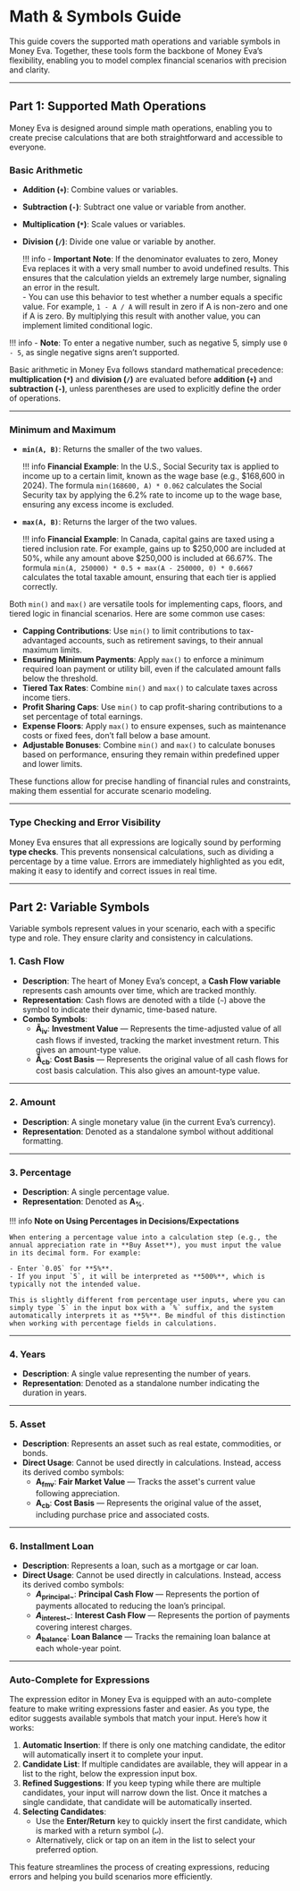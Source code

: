 # Math & Symbols Guide

This guide covers the supported math operations and variable symbols in Money Eva. Together, these tools form the backbone of Money Eva’s flexibility, enabling you to model complex financial scenarios with precision and clarity.

---

## Part 1: Supported Math Operations

Money Eva is designed around simple math operations, enabling you to create precise calculations that are both straightforward and accessible to everyone.

### **Basic Arithmetic**
- **Addition (`+`)**: Combine values or variables.
- **Subtraction (`-`)**: Subtract one value or variable from another.
- **Multiplication (`*`)**: Scale values or variables.
- **Division (`/`)**: Divide one value or variable by another.

    !!! info
        - **Important Note**: If the denominator evaluates to zero, Money Eva replaces it with a very small number to avoid undefined results. This ensures that the calculation yields an extremely large number, signaling an error in the result.  
            - You can use this behavior to test whether a number equals a specific value. For example, `1 - A / A` will result in zero if A is non-zero and one if A is zero. By multiplying this result with another value, you can implement limited conditional logic.

!!! info
    - **Note**: To enter a negative number, such as negative 5, simply use `0 - 5`, as single negative signs aren’t supported.

Basic arithmetic in Money Eva follows standard mathematical precedence: **multiplication (`*`)** and **division (`/`)** are evaluated before **addition (`+`)** and **subtraction (`-`)**, unless parentheses are used to explicitly define the order of operations.

---

### **Minimum and Maximum**

- **`min(A, B)`**: Returns the smaller of the two values.  

    !!! info
        **Financial Example**: In the U.S., Social Security tax is applied to income up to a certain limit, known as the wage base (e.g., $168,600 in 2024). The formula `min(168600, A) * 0.062` calculates the Social Security tax by applying the 6.2% rate to income up to the wage base, ensuring any excess income is excluded. 

- **`max(A, B)`**: Returns the larger of the two values.  

    !!! info
        **Financial Example**: In Canada, capital gains are taxed using a tiered inclusion rate. For example, gains up to $250,000 are included at 50%, while any amount above $250,000 is included at 66.67%. The formula `min(A, 250000) * 0.5 + max(A - 250000, 0) * 0.6667` calculates the total taxable amount, ensuring that each tier is applied correctly.

Both `min()` and `max()` are versatile tools for implementing caps, floors, and tiered logic in financial scenarios. Here are some common use cases:

- **Capping Contributions**: Use `min()` to limit contributions to tax-advantaged accounts, such as retirement savings, to their annual maximum limits.
- **Ensuring Minimum Payments**: Apply `max()` to enforce a minimum required loan payment or utility bill, even if the calculated amount falls below the threshold.
- **Tiered Tax Rates**: Combine `min()` and `max()` to calculate taxes across income tiers.
- **Profit Sharing Caps**: Use `min()` to cap profit-sharing contributions to a set percentage of total earnings.
- **Expense Floors**: Apply `max()` to ensure expenses, such as maintenance costs or fixed fees, don’t fall below a base amount.
- **Adjustable Bonuses**: Combine `min()` and `max()` to calculate bonuses based on performance, ensuring they remain within predefined upper and lower limits.

These functions allow for precise handling of financial rules and constraints, making them essential for accurate scenario modeling.


---

### **Type Checking and Error Visibility**
Money Eva ensures that all expressions are logically sound by performing **type checks**. This prevents nonsensical calculations, such as dividing a percentage by a time value. Errors are immediately highlighted as you edit, making it easy to identify and correct issues in real time.

---

## Part 2: Variable Symbols

Variable symbols represent values in your scenario, each with a specific type and role. They ensure clarity and consistency in calculations.

### **1. Cash Flow**
- **Description**: The heart of Money Eva’s concept, a **Cash Flow variable** represents cash amounts over time, which are tracked monthly.  
- **Representation**: Cash flows are denoted with a tilde (`~`) above the symbol to indicate their dynamic, time-based nature.
- **Combo Symbols**:  
    - **Ã<sub>iv</sub>**: **Investment Value** — Represents the time-adjusted value of all cash flows if invested, tracking the market investment return. This gives an amount-type value.  
    - **Ã<sub>cb</sub>**: **Cost Basis** — Represents the original value of all cash flows for cost basis calculation. This also gives an amount-type value.

---

### **2. Amount**
- **Description**: A single monetary value (in the current Eva’s currency).
- **Representation**: Denoted as a standalone symbol without additional formatting. 

---

### **3. Percentage**
- **Description**: A single percentage value.  
- **Representation**: Denoted as **A<sub>%</sub>**.

!!! info
    **Note on Using Percentages in Decisions/Expectations**

    When entering a percentage value into a calculation step (e.g., the annual appreciation rate in **Buy Asset**), you must input the value in its decimal form. For example:

    - Enter `0.05` for **5%**.
    - If you input `5`, it will be interpreted as **500%**, which is typically not the intended value.

    This is slightly different from percentage user inputs, where you can simply type `5` in the input box with a `%` suffix, and the system automatically interprets it as **5%**. Be mindful of this distinction when working with percentage fields in calculations.


---

### **4. Years**
- **Description**: A single value representing the number of years.  
- **Representation**: Denoted as a standalone number indicating the duration in years.

---

### **5. Asset**
- **Description**: Represents an asset such as real estate, commodities, or bonds.  
- **Direct Usage**: Cannot be used directly in calculations. Instead, access its derived combo symbols:  
    - **A<sub>fmv</sub>**: **Fair Market Value** — Tracks the asset's current value following appreciation.  
    - **A<sub>cb</sub>**: **Cost Basis** — Represents the original value of the asset, including purchase price and associated costs.

---

### **6. Installment Loan**
- **Description**: Represents a loan, such as a mortgage or car loan.  
- **Direct Usage**: Cannot be used directly in calculations. Instead, access its derived combo symbols:  
    - **<i>A</i><sub>principal~</sub>**: **Principal Cash Flow** — Represents the portion of payments allocated to reducing the loan’s principal.  
    - **<i>A</i><sub>interest~</sub>**: **Interest Cash Flow** — Represents the portion of payments covering interest charges.  
    - **<i>A</i><sub>balance</sub>**: **Loan Balance** — Tracks the remaining loan balance at each whole-year point.

---


### **Auto-Complete for Expressions**

The expression editor in Money Eva is equipped with an auto-complete feature to make writing expressions faster and easier. As you type, the editor suggests available symbols that match your input. Here’s how it works:

1. **Automatic Insertion**: If there is only one matching candidate, the editor will automatically insert it to complete your input.
2. **Candidate List**: If multiple candidates are available, they will appear in a list to the right, below the expression input box.
3. **Refined Suggestions**: If you keep typing while there are multiple candidates, your input will narrow down the list. Once it matches a single candidate, that candidate will be automatically inserted.
4. **Selecting Candidates**:  
    - Use the **Enter/Return** key to quickly insert the first candidate, which is marked with a return symbol (`↵`).
    - Alternatively, click or tap on an item in the list to select your preferred option.

This feature streamlines the process of creating expressions, reducing errors and helping you build scenarios more efficiently.

